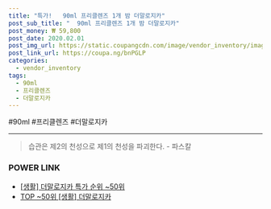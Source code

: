 ```yaml
--- 
title: "특가!   90ml 프리클렌즈 1개 밤 더말로지카" 
post_sub_title: "  90ml 프리클렌즈 1개 밤 더말로지카" 
post_money: ₩ 59,800 
post_date: 2020.02.01 
post_img_url: https://static.coupangcdn.com/image/vendor_inventory/images/2018/03/15/17/2/b9b49241-0704-4e6b-bfc3-2ab93180fa4e.jpg 
post_link_url: https://coupa.ng/bnPGLP 
categories: 
  - vendor_inventory 
tags: 
  - 90ml 
  - 프리클렌즈 
  - 더말로지카 
--- 
```

  #90ml #프리클렌즈 #더말로지카 
<hr> 

> 습관은 제2의 천성으로 제1의 천성을 파괴한다. - 파스칼 


### POWER LINK

* <a href="https://blog.naver.com/sakai111/221792674273" target="_blank"> [생활] 더말로지카 특가 순위 ~50위</a>
* <a href="https://blog.naver.com/an0733/221792674262" target="_blank"> TOP ~50위 [생활] 더말로지카</a>
